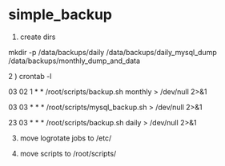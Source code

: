 # simple_backup

1) create dirs

mkdir -p /data/backups/daily /data/backups/daily_mysql_dump /data/backups/monthly_dump_and_data

2 ) crontab -l

03 02 1 * *     /root/scripts/backup.sh monthly > /dev/null 2>&1

03 03 * * *     /root/scripts/mysql_backup.sh > /dev/null 2>&1

23 03 * * *     /root/scripts/backup.sh daily > /dev/null 2>&1

3) move logrotate jobs to /etc/

4) move scripts to /root/scripts/
